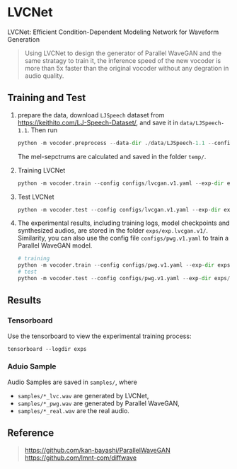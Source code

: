 
# LVCNet

LVCNet: Efficient Condition-Dependent Modeling Network for Waveform Generation

> Using LVCNet to design the generator of Parallel WaveGAN and the same stratagy to train it, 
> the inference speed of the new vocoder is more than 5x faster than the original vocoder without any degration in audio quality.  


## Training and Test 

1. prepare the data, download `LJSpeech` dataset from https://keithito.com/LJ-Speech-Dataset/,
and save it in `data/LJSpeech-1.1`. Then run 
    ```python
    python -m vocoder.preprocess --data-dir ./data/LJSpeech-1.1 --config configs/lvcgan.v1.yaml
    ```
    The mel-sepctrums are calculated and saved in the folder `temp/`. 

2. Training LVCNet
    ```python
    python -m vocoder.train --config configs/lvcgan.v1.yaml --exp-dir exps/exp.lvcgan.v1
    ```

3. Test LVCNet 
    ```python 
    python -m vocoder.test --config configs/lvcgan.v1.yaml --exp-dir exps/exp.lvcgan.v1
    ```

4. The experimental results, including training logs, model checkpoints and synthesized audios, are stored in the folder `exps/exp.lvcgan.v1/`.  
    Similarity, you can also use the config file `configs/pwg.v1.yaml` to train a Parallel WaveGAN model. 
    ```Python
    # training
    python -m vocoder.train --config configs/pwg.v1.yaml --exp-dir exps/exp.pwg.v1
    # test
    python -m vocoder.test --config configs/pwg.v1.yaml --exp-dir exps/exp.pwg.v1
    ```

## Results 

### Tensorboard 

Use the tensorboard to view the experimental training process:

```
tensorboard --logdir exps
```


### Aduio Sample 

Audio Samples are saved in `samples/`, where  
 - `samples/*_lvc.wav` are generated by LVCNet, 
 - `samples/*_pwg.wav` are generated by Parallel WaveGAN, 
 - `samples/*_real.wav` are the real audio. 


## Reference 
> https://github.com/kan-bayashi/ParallelWaveGAN  
> https://github.com/lmnt-com/diffwave  
